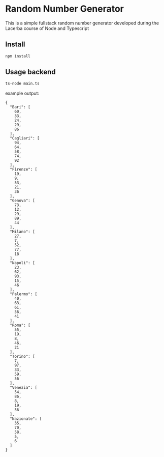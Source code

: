 # Random Number Generator

This is a simple fullstack random number generator developed during the 
Lacerba course of Node and Typescript

## Install

```bash
npm install
```

## Usage backend

```bash
ts-node main.ts
```

example output:

```
{
  "Bari": [
    60,
    33,
    24,
    29,
    86
  ],
  "Cagliari": [
    94,
    64,
    58,
    74,
    92
  ],
  "Firenze": [
    19,
    9,
    53,
    21,
    36
  ],
  "Genova": [
    73,
    12,
    29,
    89,
    44
  ],
  "Milano": [
    27,
    7,
    52,
    77,
    18
  ],
  "Napoli": [
    23,
    62,
    93,
    15,
    46
  ],
  "Palermo": [
    40,
    63,
    61,
    56,
    41
  ],
  "Roma": [
    55,
    19,
    8,
    46,
    21
  ],
  "Torino": [
    7,
    97,
    33,
    59,
    56
  ],
  "Venezia": [
    54,
    86,
    8,
    19,
    56
  ],
  "Nazionale": [
    35,
    70,
    58,
    5,
    6
  ]
}
```
